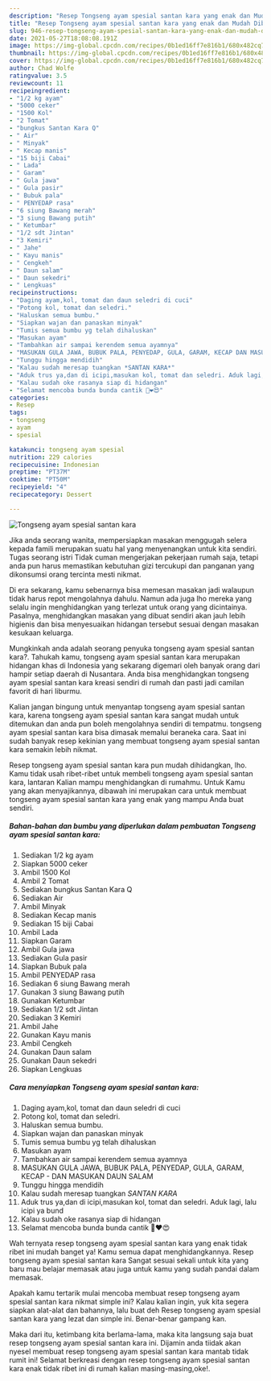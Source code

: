 ```yaml
---
description: "Resep Tongseng ayam spesial santan kara yang enak dan Mudah Dibuat"
title: "Resep Tongseng ayam spesial santan kara yang enak dan Mudah Dibuat"
slug: 946-resep-tongseng-ayam-spesial-santan-kara-yang-enak-dan-mudah-dibuat
date: 2021-05-27T18:08:08.191Z
image: https://img-global.cpcdn.com/recipes/0b1ed16ff7e816b1/680x482cq70/tongseng-ayam-spesial-santan-kara-foto-resep-utama.jpg
thumbnail: https://img-global.cpcdn.com/recipes/0b1ed16ff7e816b1/680x482cq70/tongseng-ayam-spesial-santan-kara-foto-resep-utama.jpg
cover: https://img-global.cpcdn.com/recipes/0b1ed16ff7e816b1/680x482cq70/tongseng-ayam-spesial-santan-kara-foto-resep-utama.jpg
author: Chad Wolfe
ratingvalue: 3.5
reviewcount: 11
recipeingredient:
- "1/2 kg ayam"
- "5000 ceker"
- "1500 Kol"
- "2 Tomat"
- "bungkus Santan Kara Q"
- " Air"
- " Minyak"
- " Kecap manis"
- "15 biji Cabai"
- " Lada"
- " Garam"
- " Gula jawa"
- " Gula pasir"
- " Bubuk pala"
- " PENYEDAP rasa"
- "6 siung Bawang merah"
- "3 siung Bawang putih"
- " Ketumbar"
- "1/2 sdt Jintan"
- "3 Kemiri"
- " Jahe"
- " Kayu manis"
- " Cengkeh"
- " Daun salam"
- " Daun sekedri"
- " Lengkuas"
recipeinstructions:
- "Daging ayam,kol, tomat dan daun seledri di cuci"
- "Potong kol, tomat dan seledri."
- "Haluskan semua bumbu."
- "Siapkan wajan dan panaskan minyak"
- "Tumis semua bumbu yg telah dihaluskan"
- "Masukan ayam"
- "Tambahkan air sampai kerendem semua ayamnya"
- "MASUKAN GULA JAWA, BUBUK PALA, PENYEDAP, GULA, GARAM, KECAP DAN MASUKAN DAUN SALAM"
- "Tunggu hingga mendidih"
- "Kalau sudah meresap tuangkan *SANTAN KARA*"
- "Aduk trus ya,dan di icipi,masukan kol, tomat dan seledri. Aduk lagi, lalu icipi ya bund"
- "Kalau sudah oke rasanya siap di hidangan"
- "Selamat mencoba bunda bunda cantik 💋❤️😍"
categories:
- Resep
tags:
- tongseng
- ayam
- spesial

katakunci: tongseng ayam spesial 
nutrition: 229 calories
recipecuisine: Indonesian
preptime: "PT37M"
cooktime: "PT50M"
recipeyield: "4"
recipecategory: Dessert

---
```



![Tongseng ayam spesial santan kara](https://img-global.cpcdn.com/recipes/0b1ed16ff7e816b1/680x482cq70/tongseng-ayam-spesial-santan-kara-foto-resep-utama.jpg)

Jika anda seorang wanita, mempersiapkan masakan menggugah selera kepada famili merupakan suatu hal yang menyenangkan untuk kita sendiri. Tugas seorang istri Tidak cuman mengerjakan pekerjaan rumah saja, tetapi anda pun harus memastikan kebutuhan gizi tercukupi dan panganan yang dikonsumsi orang tercinta mesti nikmat.

Di era  sekarang, kamu sebenarnya bisa memesan masakan jadi walaupun tidak harus repot mengolahnya dahulu. Namun ada juga lho mereka yang selalu ingin menghidangkan yang terlezat untuk orang yang dicintainya. Pasalnya, menghidangkan masakan yang dibuat sendiri akan jauh lebih higienis dan bisa menyesuaikan hidangan tersebut sesuai dengan masakan kesukaan keluarga. 



Mungkinkah anda adalah seorang penyuka tongseng ayam spesial santan kara?. Tahukah kamu, tongseng ayam spesial santan kara merupakan hidangan khas di Indonesia yang sekarang digemari oleh banyak orang dari hampir setiap daerah di Nusantara. Anda bisa menghidangkan tongseng ayam spesial santan kara kreasi sendiri di rumah dan pasti jadi camilan favorit di hari liburmu.

Kalian jangan bingung untuk menyantap tongseng ayam spesial santan kara, karena tongseng ayam spesial santan kara sangat mudah untuk ditemukan dan anda pun boleh mengolahnya sendiri di tempatmu. tongseng ayam spesial santan kara bisa dimasak memalui beraneka cara. Saat ini sudah banyak resep kekinian yang membuat tongseng ayam spesial santan kara semakin lebih nikmat.

Resep tongseng ayam spesial santan kara pun mudah dihidangkan, lho. Kamu tidak usah ribet-ribet untuk membeli tongseng ayam spesial santan kara, lantaran Kalian mampu menghidangkan di rumahmu. Untuk Kamu yang akan menyajikannya, dibawah ini merupakan cara untuk membuat tongseng ayam spesial santan kara yang enak yang mampu Anda buat sendiri.

<!--inarticleads1-->

##### Bahan-bahan dan bumbu yang diperlukan dalam pembuatan Tongseng ayam spesial santan kara:

1. Sediakan 1/2 kg ayam
1. Siapkan 5000 ceker
1. Ambil 1500 Kol
1. Ambil 2 Tomat
1. Sediakan bungkus Santan Kara Q
1. Sediakan  Air
1. Ambil  Minyak
1. Sediakan  Kecap manis
1. Sediakan 15 biji Cabai
1. Ambil  Lada
1. Siapkan  Garam
1. Ambil  Gula jawa
1. Sediakan  Gula pasir
1. Siapkan  Bubuk pala
1. Ambil  PENYEDAP rasa
1. Sediakan 6 siung Bawang merah
1. Gunakan 3 siung Bawang putih
1. Gunakan  Ketumbar
1. Sediakan 1/2 sdt Jintan
1. Sediakan 3 Kemiri
1. Ambil  Jahe
1. Gunakan  Kayu manis
1. Ambil  Cengkeh
1. Gunakan  Daun salam
1. Gunakan  Daun sekedri
1. Siapkan  Lengkuas




<!--inarticleads2-->

##### Cara menyiapkan Tongseng ayam spesial santan kara:

1. Daging ayam,kol, tomat dan daun seledri di cuci
1. Potong kol, tomat dan seledri.
1. Haluskan semua bumbu.
1. Siapkan wajan dan panaskan minyak
1. Tumis semua bumbu yg telah dihaluskan
1. Masukan ayam
1. Tambahkan air sampai kerendem semua ayamnya
1. MASUKAN GULA JAWA, BUBUK PALA, PENYEDAP, GULA, GARAM, KECAP - DAN MASUKAN DAUN SALAM
1. Tunggu hingga mendidih
1. Kalau sudah meresap tuangkan *SANTAN KARA*
1. Aduk trus ya,dan di icipi,masukan kol, tomat dan seledri. Aduk lagi, lalu icipi ya bund
1. Kalau sudah oke rasanya siap di hidangan
1. Selamat mencoba bunda bunda cantik 💋❤️😍




Wah ternyata resep tongseng ayam spesial santan kara yang enak tidak ribet ini mudah banget ya! Kamu semua dapat menghidangkannya. Resep tongseng ayam spesial santan kara Sangat sesuai sekali untuk kita yang baru mau belajar memasak atau juga untuk kamu yang sudah pandai dalam memasak.

Apakah kamu tertarik mulai mencoba membuat resep tongseng ayam spesial santan kara nikmat simple ini? Kalau kalian ingin, yuk kita segera siapkan alat-alat dan bahannya, lalu buat deh Resep tongseng ayam spesial santan kara yang lezat dan simple ini. Benar-benar gampang kan. 

Maka dari itu, ketimbang kita berlama-lama, maka kita langsung saja buat resep tongseng ayam spesial santan kara ini. Dijamin anda tiidak akan nyesel membuat resep tongseng ayam spesial santan kara mantab tidak rumit ini! Selamat berkreasi dengan resep tongseng ayam spesial santan kara enak tidak ribet ini di rumah kalian masing-masing,oke!.

